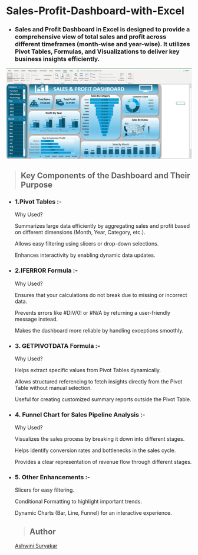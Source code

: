 # Sales-Profit-Dashboard-with-Excel

* ### Sales and Profit Dashboard in Excel is designed to provide a comprehensive view of total sales and profit across different timeframes (month-wise and year-wise). It utilizes Pivot Tables, Formulas, and Visualizations to deliver key business insights efficiently.

![Sales & Profit Dashboard](https://github.com/AshwiniSuryakar09/Sales-Profit-Dashboard-with-Excel/blob/main/sales%20and%20profit%20dashboard.png)

> ## Key Components of the Dashboard and Their Purpose
  * ### 1.Pivot Tables :-
 
     Why Used?
  
    Summarizes large data efficiently by aggregating sales and profit based on different dimensions (Month, Year, Category, etc.).
    
    Allows easy filtering using slicers or drop-down selections.
    
    Enhances interactivity by enabling dynamic data updates.

  * ### 2.IFERROR Formula :-
  
     Why Used?
  
    Ensures that your calculations do not break due to missing or incorrect data.
    
    Prevents errors like #DIV/0! or #N/A by returning a user-friendly message instead.
    
    Makes the dashboard more reliable by handling exceptions smoothly.

  * ### 3. GETPIVOTDATA Formula :-
    
     Why Used?

     Helps extract specific values from Pivot Tables dynamically.
    
     Allows structured referencing to fetch insights directly from the Pivot Table without manual selection.
    
     Useful for creating customized summary reports outside the Pivot Table.


  * ### 4. Funnel Chart for Sales Pipeline Analysis :-
    
     Why Used?
  
     Visualizes the sales process by breaking it down into different stages.
   
     Helps identify conversion rates and bottlenecks in the sales cycle.
   
     Provides a clear representation of revenue flow through different stages.

  * ### 5. Other Enhancements :-
    
     Slicers for easy filtering.
    
     Conditional Formatting to highlight important trends.
    
     Dynamic Charts (Bar, Line, Funnel) for an interactive experience.

    > ## Author
    [Ashwini Suryakar](https://www.linkedin.com/in/ashwini-suryakar-b4b68523a/)
